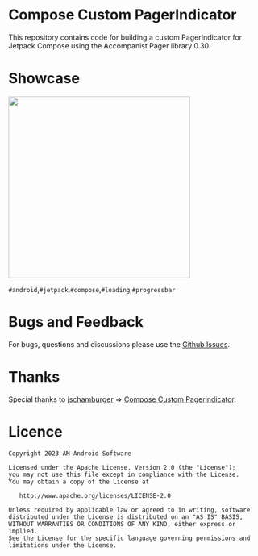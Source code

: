 # Compose Custom PagerIndicator

This repository contains code for building a custom PagerIndicator for Jetpack Compose using the Accompanist Pager library 0.30.

# Showcase
 <td align="center">
      <img src="https://github.com/ahmadmit2020/ComposeCustomPagerindicator/blob/master/showcase/az_recorder.mp4" width="360px">
   </td>
   
   `#android`,`#jetpack`,`#compose`,`#loading`,`#progressbar`
   
# Bugs and Feedback
For bugs, questions and discussions please use the [Github Issues](https://github.com/ahmadmit2020/ComposeCustomPagerindicator/issues).

 # Thanks
Special thanks to 
[jschamburger](https://github.com/jschamburger) => [Compose Custom Pagerindicator](https://github.com/jschamburger/compose-custom-pagerindicator).
 # Licence

```
Copyright 2023 AM-Android Software 

Licensed under the Apache License, Version 2.0 (the "License");
you may not use this file except in compliance with the License.
You may obtain a copy of the License at

   http://www.apache.org/licenses/LICENSE-2.0

Unless required by applicable law or agreed to in writing, software
distributed under the License is distributed on an "AS IS" BASIS,
WITHOUT WARRANTIES OR CONDITIONS OF ANY KIND, either express or implied.
See the License for the specific language governing permissions and
limitations under the License.
```
